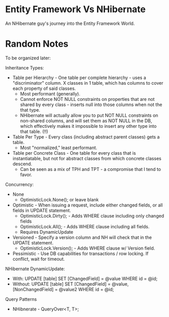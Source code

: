 Entity Framework Vs NHibernate
============================

An NHibernate guy's journey into the Entity Framework World.

Random Notes
===========

To be organized later:

Inheritance Types:

* Table per Hierarchy - One table per complete hierarchy - uses a "discriminator" column.  X classes in 1 table, which has columns to cover each property of said classes.
	* Most performant (generally).
	* Cannot enforce NOT NULL constraints on properties that are not shared by every class - inserts null into those columns when not the that type.
	* NHibernate will actually allow you to put NOT NULL constraints on non-shared columns, and will set them as NOT NULL in the DB, which effectively makes it impossible to insert any other type into that table. (!!)
* Table Per Type - Every class (including abstract parent classes) gets a table.
	* Most "normalized," least performant.
* Table per Concrete Class - One table for every class that is instantiatable, but not for abstract classes from which concrete classes descend.
	* Can be seen as a mix of TPH and TPT - a compromise that I tend to favor.

Concurrency:

* None
	* OptimisticLock.None(); or leave blank
* Optimistic - When issuing a request, include either changed fields, or all fields in UPDATE statement.
	* OptimisticLock.Dirty(); - Adds WHERE clause including only changed fields
	* OptimisticLock.All(); - Adds WHERE clause including all fields.
	* Requires DynamicUpdate
* Versioned - Specify a version column and NH will check that in the UPDATE statement.
	* OptimisticLock.Version(); - Adds WHERE clause w/ Version field.
* Pessimistic - Use DB capabilities for transactions / row locking.  If conflict, wait for timeout.

NHibernate DynamicUpdate:
	
* With: UPDATE [table] SET [ChangedField] = @value WHERE id = @id;
* Without: UPDATE [table] SET [ChangedField] = @value, [NonChangedField] = @value2 WHERE id = @id;

Query Patterns

* NHibnerate - QueryOver<T, T>;

